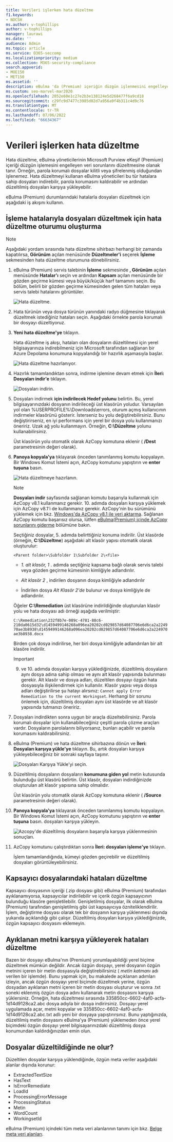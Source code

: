 ```yaml
---
title: Verileri işlerken hata düzeltme
f1.keywords:
- NOCSH
ms.author: v-tophillips
author: v-tophillips
manager: laurawi
ms.date: ''
audience: Admin
ms.topic: article
ms.service: O365-seccomp
ms.localizationpriority: medium
ms.collection: M365-security-compliance
search.appverid:
- MOE150
- MET150
ms.assetid: ''
description: eBulma 'da (Premium) içeriğin düzgün işlenmesini engelleyebilecek veri sorunlarını düzeltmek için hata düzeltmeyi kullanmayı öğrenin.
ms.custom: seo-marvel-mar2020
ms.openlocfilehash: 2052e60e1c27e2b3e138124e5d268477f6a9cd18
ms.sourcegitcommit: c29fc9d7477c3985d02d7a956a9f4b311c4d9c76
ms.translationtype: MT
ms.contentlocale: tr-TR
ms.lasthandoff: 07/06/2022
ms.locfileid: "66634367"
---
```

# <a name="error-remediation-when-processing-data"></a>Verileri işlerken hata düzeltme

Hata düzeltme, eBulma yöneticilerinin Microsoft Purview eKeşif (Premium) içeriği düzgün işlemesini engelleyen veri sorunlarını düzeltmesine olanak tanır. Örneğin, parola korumalı dosyalar kilitli veya şifrelenmiş olduğundan işlenemez. Hata düzeltmeyi kullanan eBulma yöneticileri bu tür hatalara sahip dosyaları indirebilir, parola korumasını kaldırabilir ve ardından düzeltilmiş dosyaları karşıya yükleyebilir.

eBulma (Premium) durumlarındaki hatalarla dosyaları düzeltmek için aşağıdaki iş akışını kullanın.

## <a name="create-an-error-remediation-session-to-remediate-files-with-processing-errors"></a>İşleme hatalarıyla dosyaları düzeltmek için hata düzeltme oturumu oluşturma

> [!NOTE]
> Aşağıdaki yordam sırasında hata düzeltme sihirbazı herhangi bir zamanda kapatılırsa, **Görünüm** açılan menüsünde **Düzeltmeler'i** seçerek **İşleme** sekmesinden hata düzeltme oturumuna dönebilirsiniz.

1. eBulma (Premium) servis talebinin **İşleme** sekmesinde **, Görünüm** açılan menüsünde **Hatalar'ı** seçin ve ardından **Kapsam** açılan menüsünde bir gözden geçirme kümesi veya büyük/küçük harf tamamını seçin. Bu bölüm, belirli bir gözden geçirme kümesinden gelen tüm hataları veya servis talebi hatalarını görüntüler.

   ![Hata düzeltme.](../media/8c2faf1a-834b-44fc-b418-6a18aed8b81a.png)

2. Hata türünün veya dosya türünün yanındaki radyo düğmesine tıklayarak düzeltmek istediğiniz hataları seçin.  Aşağıdaki örnekte parola korumalı bir dosyayı düzeltiyoruz.

3. **Yeni hata düzeltme'ye** tıklayın.

    Hata düzeltme iş akışı, hataları olan dosyaların düzeltilmesi için yerel bilgisayarınıza indirebilmeniz için Microsoft tarafından sağlanan bir Azure Depolama konumuna kopyalandığı bir hazırlık aşamasıyla başlar.

    ![Hata düzeltme hazırlanıyor.](../media/390572ec-7012-47c4-a6b6-4cbb5649e8a8.png)

4. Hazırlık tamamlandıktan sonra, indirme işlemine devam etmek için **İleri: Dosyaları indir'e** tıklayın.

    ![Dosyaları indirin.](../media/6ac04b09-8e13-414a-9e24-7c75ba586363.png)

5. Dosyaları indirmek **için indirilecek Hedef yolunu** belirtin. Bu, yerel bilgisayarınızdaki dosyanın indirileceği üst klasörün yoludur.  Varsayılan yol olan %USERPROFILE%\Downloads\errors, oturum açmış kullanıcının indirmeler klasörünü gösterir. İsterseniz bu yolu değiştirebilirsiniz. Bunu değiştirirseniz, en iyi performans için yerel bir dosya yolu kullanmanızı öneririz. Uzak ağ yolu kullanmayın. Örneğin, **C:\Düzeltme** yolunu kullanabilirsiniz.

   Üst klasörün yolu otomatik olarak AzCopy komutuna eklenir ( **/Dest** parametresinin değeri olarak).

6. **Panoya kopyala'ya** tıklayarak önceden tanımlanmış komutu kopyalayın. Bir Windows Komut İstemi açın, AzCopy komutunu yapıştırın ve **enter tuşuna** basın.

    ![Hata düzeltmeye hazırlanın.](../media/f364ab4d-31c5-4375-b69f-650f694a2f69.png)

    > [!NOTE]
    > **Dosyaları indir** sayfasında sağlanan komutu başarıyla kullanmak için AzCopy v8.1 kullanmanız gerekir. 10. adımda dosyaları karşıya yüklemek için AzCopy v8.1'i de kullanmanız gerekir. AzCopy'nin bu sürümünü yüklemek için bkz. [Windows'da AzCopy v8.1 ile veri aktarma](/previous-versions/azure/storage/storage-use-azcopy). Sağlanan AzCopy komutu başarısız olursa, lütfen [eBulma(Premium) içinde AzCopy sorunlarını giderme](troubleshooting-azcopy.md) bölümüne bakın.

    Seçtiğiniz dosyalar, 5. adımda belirttiğiniz konuma indirilir. Üst klasörde (örneğin, **C:\Düzeltme**) aşağıdaki alt klasör yapısı otomatik olarak oluşturulur:

    `<Parent folder>\Subfolder 1\Subfolder 2\<file>`

    - *1. alt klasör, 1* . adımda seçtiğiniz kapsama bağlı olarak servis talebi veya gözden geçirme kümesinin kimliğiyle adlandırılır.

    - *Alt klasör 2* , indirilen dosyanın dosya kimliğiyle adlandırılır

    - İndirilen dosya *Alt Klasör 2'de* bulunur ve dosya kimliğiyle de adlandırılır.

    Öğeler **C:\Remediation** üst klasörüne indirildiğinde oluşturulan klasör yolu ve hata dosyası adı örneği aşağıda verilmiştir:

    `C:\Remediation\232f8b7e-089c-4781-88c6-210da0615d32\d1459499146268a096ea20202cd029857d64087706e6d6ca2a224970ae3b8938\d1459499146268a096ea20202cd029857d64087706e6d6ca2a224970ae3b8938.docx`

    Birden çok dosya indirilirse, her biri dosya kimliğiyle adlandırılan bir alt klasöre indirilir.

    > [!IMPORTANT]
    > 9. ve 10. adımda dosyaları karşıya yüklediğinizde, düzeltilmiş dosyaların aynı dosya adına sahip olması ve aynı alt klasör yapısında bulunması gerekir. Alt klasör ve dosya adları, düzeltilen dosyayı özgün hata dosyasıyla ilişkilendirmek için kullanılır. Klasör yapısı veya dosya adları değiştirilirse şu hatayı alırsınız: `Cannot apply Error Remediation to the current Workingset`. Herhangi bir sorunu önlemek için, düzeltilmiş dosyaları aynı üst klasörde ve alt klasör yapısında tutmanızı öneririz.

7. Dosyaları indirdikten sonra uygun bir araçla düzeltebilirsiniz. Parola korumalı dosyalar için kullanabileceğiniz çeşitli parola çözme araçları vardır. Dosyaların parolalarını biliyorsanız, bunları açabilir ve parola korumasını kaldırabilirsiniz.

8. eBulma (Premium) ve hata düzeltme sihirbazına dönün ve **İleri: Dosyaları karşıya yükle'ye** tıklayın.  Bu, artık dosyaları karşıya yükleyebileceğiniz bir sonraki sayfaya taşınır.

    ![Dosyaları Karşıya Yükle'yi seçin.](../media/af3d8617-1bab-4ecd-8de0-22e53acba240.png)

9. Düzeltilmiş dosyaların dosyaların **konumuna giden yol** metin kutusunda bulunduğu üst klasörü belirtin. Üst klasör, dosyaları indirdiğinizde oluşturulan alt klasör yapısına sahip olmalıdır.

    Üst klasörün yolu otomatik olarak AzCopy komutuna eklenir ( **/Source** parametresinin değeri olarak).

10. **Panoya kopyala'ya** tıklayarak önceden tanımlanmış komutu kopyalayın. Bir Windows Komut İstemi açın, AzCopy komutunu yapıştırın ve **enter tuşuna** basın. dosyaları karşıya yükleyin.

    ![Azcopy'de düzeltilmiş dosyaların başarıyla karşıya yüklenmesinin sonuçları.](../media/ff2ff691-629f-4065-9b37-5333f937daf6.png)

11. AzCopy komutunu çalıştırdıktan sonra **İleri: dosyaları işleme'ye** tıklayın.

    İşlem tamamlandığında, kümeyi gözden geçirebilir ve düzeltilmiş dosyaları görüntüleyebilirsiniz.

## <a name="remediating-errors-in-container-files"></a>Kapsayıcı dosyalarındaki hataları düzeltme

Kapsayıcı dosyasının içeriği (.zip dosyası gibi) eBulma (Premium) tarafından ayıklanamıyorsa, kapsayıcılar indirilebilir ve içerik özgün kapsayıcının bulunduğu klasöre genişletilebilir. Genişletilmiş dosyalar, ilk olarak eBulma (Premium) tarafından genişletilmiş gibi üst kapsayıcıya özniteliklendirilir. İşlem, değiştirme dosyası olarak tek bir dosyanın karşıya yüklenmesi dışında yukarıda açıklandığı gibi çalışır.  Düzeltilmiş dosyaları karşıya yüklediğinizde, özgün kapsayıcı dosyasını eklemeyin.

## <a name="remediating-errors-by-uploading-the-extracted-text"></a>Ayıklanan metni karşıya yükleyerek hataları düzeltme

Bazen bir dosyayı eBulma'nın (Premium) yorumlayabildiği yerel biçime düzeltmek mümkün değildir. Ancak özgün dosyayı, yerel dosyanın özgün metnini içeren bir metin dosyasıyla değiştirebilirsiniz ( *metin katmanı* adı verilen bir işlemde). Bunu yapmak için, bu makalede açıklanan adımları izleyin, ancak özgün dosyayı yerel biçimde düzeltmek yerine, özgün dosyadan ayıklanan metni içeren bir metin dosyası oluşturur ve sonra .txt soneki eklenmiş özgün dosya adını kullanarak metin dosyasını karşıya yüklersiniz. Örneğin, hata düzeltmesi sırasında 335850cc-6602-4af0-acfa-1d14d9128ca2.abc dosya adıyla bir dosya indirirsiniz. Dosyayı yerel uygulamada açar, metni kopyalar ve 335850cc-6602-4af0-acfa-1d14d9128ca2.abc.txt adlı yeni bir dosyaya yapıştırırsınız. Bunu yaptığınızda, düzeltilmiş metin dosyasını eBulma'ya (Premium) yüklemeden önce yerel biçimdeki özgün dosyayı yerel bilgisayarınızdaki düzeltilmiş dosya konumundan kaldırdığınızdan emin olun.

## <a name="what-happens-when-files-are-remediated"></a>Dosyalar düzeltildiğinde ne olur?

Düzeltilen dosyalar karşıya yüklendiğinde, özgün meta veriler aşağıdaki alanlar dışında korunur:

- ExtractedTextSize
- HasText
- IsErrorRemediate
- LoadId
- ProcessingErrorMessage
- ProcessingStatus
- Metin
- WordCount
- WorkingsetId

eBulma (Premium) içindeki tüm meta veri alanlarının tanımı için bkz. [Belge meta veri alanları](document-metadata-fields-in-advanced-ediscovery.md).